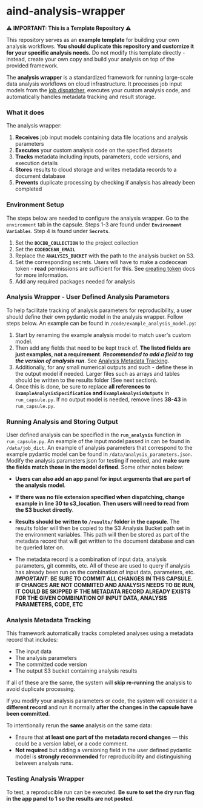 # aind-analysis-wrapper

⚠️ **IMPORTANT: This is a Template Repository** ⚠️

This repository serves as an **example template** for building your own analysis workflows. **You should duplicate this repository and customize it for your specific analysis needs.** Do not modify this template directly - instead, create your own copy and build your analysis on top of the provided framework.

The **analysis wrapper** is a standardized framework for running large-scale data analysis workflows on cloud infrastructure. It processes job input models from the [job dispatcher](https://github.com/AllenNeuralDynamics/aind-analysis-job-dispatch), executes your custom analysis code, and automatically handles metadata tracking and result storage.

### What it does

The analysis wrapper:
1. **Receives** job input models containing data file locations and analysis parameters
2. **Executes** your custom analysis code on the specified datasets
3. **Tracks** metadata including inputs, parameters, code versions, and execution details
4. **Stores** results to cloud storage and writes metadata records to a document database
5. **Prevents** duplicate processing by checking if analysis has already been completed

### Environment Setup
The steps below are needed to configure the analysis wrapper. Go to the `environment` tab in the capsule. Steps 1-3 are found under **`Environment Variables`**. Step 4 is found under **`Secrets`**.
1. Set the **`DOCDB_COLLECTION`** to the project collection
2. Set the **`CODEOCEAN_EMAIL`** 
3. Replace the **`ANALYSIS_BUCKET`** with the path to the analysis bucket on S3.
4. Set the corresponding secrets. Users will have to make a codeocean token - **read** permissions are sufficient for this. See [creating token](https://docs.codeocean.com/user-guide/code-ocean-api/authentication#to-create-an-access-token) docs for more information.
5. Add any required packages needed for analysis

### Analysis Wrapper - User Defined Analysis Parameters
To help facilitate tracking of analysis parameters for reproducibility, a user should define their own pydantic model in the analysis wrapper. Follow steps below. An example can be found in `/code/example_analysis_model.py`:

1. Start by renaming the example analysis model to match user's custom model.
2. Then add any fields that need to be kept track of. **The listed fields are just examples, not a requirement**. ***Recommended to add a field to tag the version of analysis run***. See [Analysis Metadata Tracking](#analysis-metadata-tracking).
3. Additionally, for any small numerical outputs and such - define these in the output model if needed. Larger files such as arrays and tables should be written to the results folder (See next section).
4. Once this is done, be sure to replace **all references to `ExampleAnalysisSpecification` and `ExampleAnalysisOutputs`** in `run_capsule.py`. If no output model is needed, remove lines **38-43** in `run_capsule.py`.

### Running Analysis and Storing Output
User defined analysis can be specified in the **`run_analysis`** function in `run_capsule.py`. An example of the input model passed in can be found in `/data/job_dict`. An example of analysis parameters that correspond to the example pydantic model can be found in `/data/analysis_parameters.json`. Modify the analysis parameters json for testing if needed, and **make sure the fields match those in the model defined**. Some other notes below:

* **Users can also add an app panel for input arguments that are part of the analysis model**.

* **If there was no file extension specified when dispatching, change example in line 30 to s3_location. Then users will need to read from the S3 bucket directly**.

* **Results should be written to **`/results/`** folder in the capsule**. The results folder will then be copied to the S3 Analysis Bucket path set in the environment variables. This path will then be stored as part of the metadata record that will get written to the document database and can be queried later on.

* The metadata record is a combination of input data, analysis parameters, git commits, etc. All of these are used to query if analysis has already been run on the combination of input data, parameters, etc. ***IMPORTANT***: **BE SURE TO COMMIT ALL CHANGES IN THIS CAPSULE. IF CHANGES ARE NOT COMMITED AND ANALYSIS NEEDS TO BE RUN, IT COULD BE SKIPPED IF THE METADATA RECORD ALREADY EXISTS FOR THE GIVEN COMBINATION OF INPUT DATA, ANALYSIS PARAMETERS, CODE, ETC**

### Analysis Metadata Tracking

This framework automatically tracks completed analyses using a metadata record that includes:
- The input data
- The analysis parameters
- The committed code version
- The output S3 bucket containing analysis results

If all of these are the same, the system will **skip re-running** the analysis to avoid duplicate processing.

If you modify your analysis parameters or code, the system will consider it a **different record** and run it normally **after the changes in the capsule have been committed**.

To intentionally rerun the **same** analysis on the same data:
- Ensure that **at least one part of the metadata record changes** — this could be a version label, or a code comment.
- **Not required** but adding a versioning field in the user defined pydantic model is **strongly recommended** for reproducibility and distinguishing between analysis runs.

### Testing Analysis Wrapper
To test, a reproducible run can be executed. **Be sure to set the dry run flag in the app panel to 1 so the results are not posted**.
